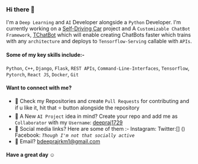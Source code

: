 ### Hi there 👋

I'm a `Deep Learning` and `AI` Developer alongside a `Python` Developer. I'm currently working on a [Self-Driving Car](https://github.com/deepraj1729/Self-Driving-Cars) project and A `Customizable ChatBot Framework`, [TChatBot](https://github.com/deepraj1729/TChatBot) which will enable creating ChatBots faster which trains with any `architecture` and deploys to `Tensorflow-Serving` callable with `APIs`.

#### Some of my key skills include:- 

`Python`, `C++`, `Django`, `Flask`, `REST APIs`, `Command-Line-Interfaces`, `Tensorflow`, `Pytorch`, `React JS`, `Docker`, `Git`

#### Want to connect with me?
- 🔭 Check my Repositories and create `Pull Requests` for contributing and if u like it, hit that ⭐ button alongside the repository
- 🌱 A New `AI Project` idea in mind? Create your repo and add me as `Collaborator` with my `Username`: [deepraj1729](https://github.com/deepraj1729/)
- 👯 Social media links? Here are some of them :- Instagram: []()  Twitter:[] ()   Facebook: []()  *`Though I'm not that socially active`*
- 🤔 Email? [bdeeprajrkm1@gmail.com](bdeeprajrkm1@gmail.com)

#### Have a great day ☺️


